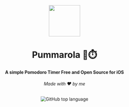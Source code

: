 <div align="center">
    <img src="assets/PummarolaICON.png" class="logo" width='100px' />
    <h1>Pummarola 🍅⏱️</h1>
    <strong>A simple Pomodoro Timer Free and Open Source for iOS</strong>
    <h6>Made with ❤️ by me</h6>
</div> 

<p align='center'>
    <img alt="GitHub top language" src="https://img.shields.io/github/languages/top/pygera/pummarola?logo=swift">
</p>